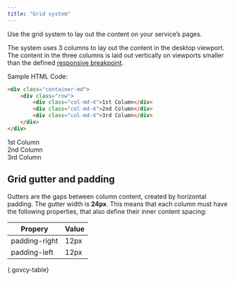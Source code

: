 ```yaml
---
title: "Grid system"
--- 
```


Use the grid system to lay out the content on your service’s pages.

The system uses 3 columns to lay out the content in the desktop viewport. The content in the three columns is laid out vertically on viewports smaller than the defined [responsive breakpoint](#p/styles.page_templates). 

Sample HTML Code:

```html
<div class="container-md">
    <div class="row">
        <div class="col-md-4">1st Column</div>
        <div class="col-md-4">2nd Column</div>
        <div class="col-md-4">3rd Column</div>
    </div>
</div>
```

<div class="example-box">
  <div class="container-md">
      <div class="row">
          <div class="col-md-4 example-box-outter"><div class="example-box-inner">1st Column</div></div>
          <div class="col-md-4 example-box-outter"><div class="example-box-inner">2nd Column</div></div>
          <div class="col-md-4 example-box-outter"><div class="example-box-inner">3rd Column</div></div>
      </div>
  </div>
</div>

## Grid gutter and padding
Gutters are the gaps between column content, created by horizontal padding. The gutter width is **24px**. This means that each column must have the following properties, that also define their  inner content spacing:

|Propery       |Value |
|--------------|------|
|padding-right | 12px |
|padding-left  | 12px |

{.govcy-table}